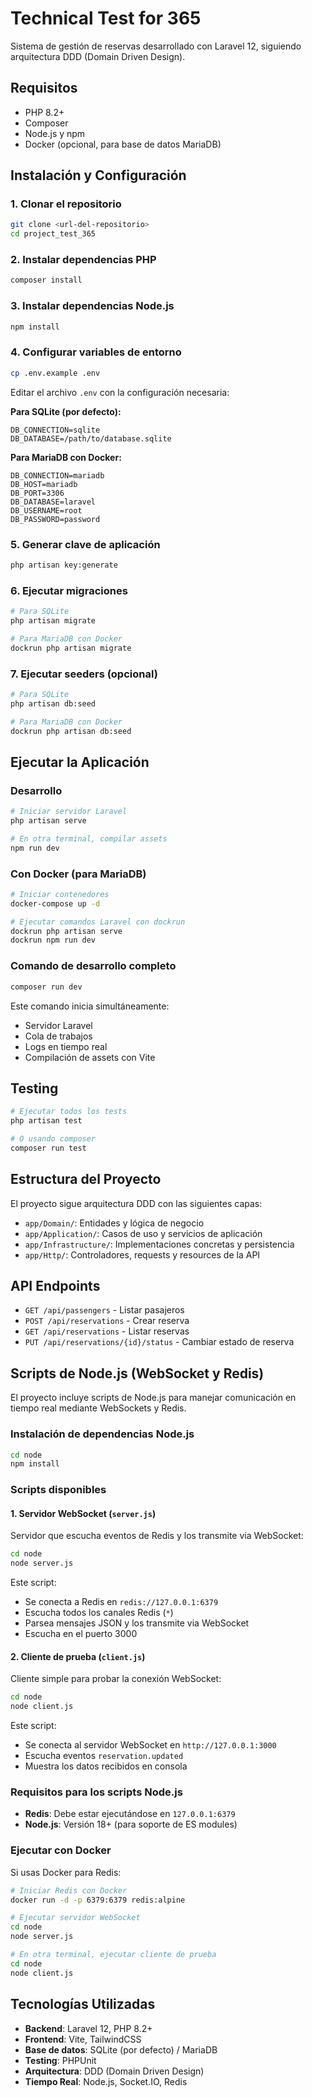 # Technical Test for 365

Sistema de gestión de reservas desarrollado con Laravel 12, siguiendo arquitectura DDD (Domain Driven Design).

## Requisitos

- PHP 8.2+
- Composer
- Node.js y npm
- Docker (opcional, para base de datos MariaDB)

## Instalación y Configuración

### 1. Clonar el repositorio
```bash
git clone <url-del-repositorio>
cd project_test_365
```

### 2. Instalar dependencias PHP
```bash
composer install
```

### 3. Instalar dependencias Node.js
```bash
npm install
```

### 4. Configurar variables de entorno
```bash
cp .env.example .env
```

Editar el archivo `.env` con la configuración necesaria:

**Para SQLite (por defecto):**
```env
DB_CONNECTION=sqlite
DB_DATABASE=/path/to/database.sqlite
```

**Para MariaDB con Docker:**
```env
DB_CONNECTION=mariadb
DB_HOST=mariadb
DB_PORT=3306
DB_DATABASE=laravel
DB_USERNAME=root
DB_PASSWORD=password
```

### 5. Generar clave de aplicación
```bash
php artisan key:generate
```

### 6. Ejecutar migraciones
```bash
# Para SQLite
php artisan migrate

# Para MariaDB con Docker
dockrun php artisan migrate
```

### 7. Ejecutar seeders (opcional)
```bash
# Para SQLite
php artisan db:seed

# Para MariaDB con Docker
dockrun php artisan db:seed
```

## Ejecutar la Aplicación

### Desarrollo
```bash
# Iniciar servidor Laravel
php artisan serve

# En otra terminal, compilar assets
npm run dev
```

### Con Docker (para MariaDB)
```bash
# Iniciar contenedores
docker-compose up -d

# Ejecutar comandos Laravel con dockrun
dockrun php artisan serve
dockrun npm run dev
```

### Comando de desarrollo completo
```bash
composer run dev
```
Este comando inicia simultáneamente:
- Servidor Laravel
- Cola de trabajos
- Logs en tiempo real
- Compilación de assets con Vite

## Testing

```bash
# Ejecutar todos los tests
php artisan test

# O usando composer
composer run test
```

## Estructura del Proyecto

El proyecto sigue arquitectura DDD con las siguientes capas:

- `app/Domain/`: Entidades y lógica de negocio
- `app/Application/`: Casos de uso y servicios de aplicación
- `app/Infrastructure/`: Implementaciones concretas y persistencia
- `app/Http/`: Controladores, requests y resources de la API

## API Endpoints

- `GET /api/passengers` - Listar pasajeros
- `POST /api/reservations` - Crear reserva
- `GET /api/reservations` - Listar reservas
- `PUT /api/reservations/{id}/status` - Cambiar estado de reserva

## Scripts de Node.js (WebSocket y Redis)

El proyecto incluye scripts de Node.js para manejar comunicación en tiempo real mediante WebSockets y Redis.

### Instalación de dependencias Node.js
```bash
cd node
npm install
```

### Scripts disponibles

#### 1. Servidor WebSocket (`server.js`)
Servidor que escucha eventos de Redis y los transmite via WebSocket:

```bash
cd node
node server.js
```

Este script:
- Se conecta a Redis en `redis://127.0.0.1:6379`
- Escucha todos los canales Redis (`*`)
- Parsea mensajes JSON y los transmite via WebSocket
- Escucha en el puerto 3000

#### 2. Cliente de prueba (`client.js`)
Cliente simple para probar la conexión WebSocket:

```bash
cd node
node client.js
```

Este script:
- Se conecta al servidor WebSocket en `http://127.0.0.1:3000`
- Escucha eventos `reservation.updated`
- Muestra los datos recibidos en consola

### Requisitos para los scripts Node.js

- **Redis**: Debe estar ejecutándose en `127.0.0.1:6379`
- **Node.js**: Versión 18+ (para soporte de ES modules)

### Ejecutar con Docker

Si usas Docker para Redis:

```bash
# Iniciar Redis con Docker
docker run -d -p 6379:6379 redis:alpine

# Ejecutar servidor WebSocket
cd node
node server.js

# En otra terminal, ejecutar cliente de prueba
cd node
node client.js
```

## Tecnologías Utilizadas

- **Backend**: Laravel 12, PHP 8.2+
- **Frontend**: Vite, TailwindCSS
- **Base de datos**: SQLite (por defecto) / MariaDB
- **Testing**: PHPUnit
- **Arquitectura**: DDD (Domain Driven Design)
- **Tiempo Real**: Node.js, Socket.IO, Redis

